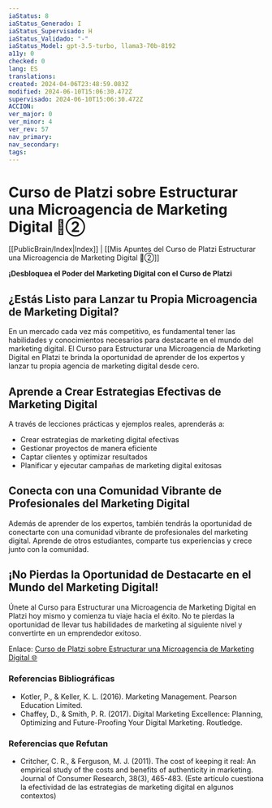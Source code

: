 ```yaml
---
iaStatus: 8
iaStatus_Generado: I
iaStatus_Supervisado: H
iaStatus_Validado: "-"
iaStatus_Model: gpt-3.5-turbo, llama3-70b-8192
a11y: 0
checked: 0
lang: ES
translations: 
created: 2024-04-06T23:48:59.083Z
modified: 2024-06-10T15:06:30.472Z
supervisado: 2024-06-10T15:06:30.472Z
ACCION: 
ver_major: 0
ver_minor: 4
ver_rev: 57
nav_primary: 
nav_secondary: 
tags:
---
```

# Curso de Platzi sobre Estructurar una Microagencia de Marketing Digital 🔴②

[[PublicBrain/Index|Index]] | [[Mis Apuntes del Curso de Platzi Estructurar una Microagencia de Marketing Digital 🔴②]]

**¡Desbloquea el Poder del Marketing Digital con el Curso de Platzi**

## ¿Estás Listo para Lanzar tu Propia Microagencia de Marketing Digital?

En un mercado cada vez más competitivo, es fundamental tener las habilidades y conocimientos necesarios para destacarte en el mundo del marketing digital. El Curso para Estructurar una Microagencia de Marketing Digital en Platzi te brinda la oportunidad de aprender de los expertos y lanzar tu propia agencia de marketing digital desde cero.

## Aprende a Crear Estrategias Efectivas de Marketing Digital

A través de lecciones prácticas y ejemplos reales, aprenderás a:

* Crear estrategias de marketing digital efectivas
* Gestionar proyectos de manera eficiente
* Captar clientes y optimizar resultados
* Planificar y ejecutar campañas de marketing digital exitosas

## Conecta con una Comunidad Vibrante de Profesionales del Marketing Digital

Además de aprender de los expertos, también tendrás la oportunidad de conectarte con una comunidad vibrante de profesionales del marketing digital. Aprende de otros estudiantes, comparte tus experiencias y crece junto con la comunidad.

## ¡No Pierdas la Oportunidad de Destacarte en el Mundo del Marketing Digital!

Únete al Curso para Estructurar una Microagencia de Marketing Digital en Platzi hoy mismo y comienza tu viaje hacia el éxito. No te pierdas la oportunidad de llevar tus habilidades de marketing al siguiente nivel y convertirte en un emprendedor exitoso.

Enlace: [Curso de Platzi sobre Estructurar una Microagencia de Marketing Digital 🌐](https://platzi.com/cursos/estructura-microagencia/)

### Referencias Bibliográficas

* Kotler, P., & Keller, K. L. (2016). Marketing Management. Pearson Education Limited.
* Chaffey, D., & Smith, P. R. (2017). Digital Marketing Excellence: Planning, Optimizing and Future-Proofing Your Digital Marketing. Routledge.

### Referencias que Refutan

* Critcher, C. R., & Ferguson, M. J. (2011). The cost of keeping it real: An empirical study of the costs and benefits of authenticity in marketing. Journal of Consumer Research, 38(3), 465-483. (Este artículo cuestiona la efectividad de las estrategias de marketing digital en algunos contextos)
